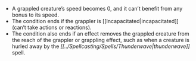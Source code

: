 * A grappled creature’s speed becomes 0, and it can’t benefit from any bonus to its speed.
* The condition ends if the grappler is [[Incapacitated|incapacitated]] (can’t take actions or reactions).
* The condition also ends if an effect removes the grappled creature from the reach of the grappler or grappling effect, such as when a creature is hurled away by the *[[../Spellcasting/Spells/Thunderwave|thunderwave]]* spell.
